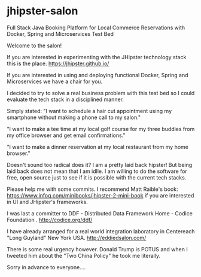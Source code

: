# jhipster-salon
Full Stack Java Booking Platform for Local Commerce Reservations with Docker, Spring and Microservices Test Bed

Welcome to the salon!

If you are interested in experimenting with the JHipster technology stack this is the place.
https://jhipster.github.io/

If you are interested in using and deploying functional Docker, Spring and Microservices we have a chair for you.

I decided to try to solve a real business problem with this test bed so I could evaluate the tech stack in a disciplined manner.

Simply stated: "I want to schedule a hair cut appointment using my smartphone without making a phone call to my salon."

"I want to make a tee time at my local golf course for my three buddies from my office browser and get email confirmations."

"I want to make a dinner reservation at my local restaurant from my home browser."

Doesn't sound too radical does it?  I am a pretty laid back hipster!  But being laid back does not mean that I am idlle.  I am willing to do the software for free, open source just to see if it is possible with the current tech stacks.

Please help me with some commits.  I recommend Matt Raible's book: https://www.infoq.com/minibooks/jhipster-2-mini-book 
if you are interested in UI and JHipster's frameworks.

I was last a committer to DDF - Distributed Data Framework Home - Codice Foundation .
http://codice.org/ddf/

I have already arranged for a real world integration laboratory in Centereach "Long Guyland" New York USA.
http://eddiedsalon.com/

There is some real urgency however.  Donald Trump is POTUS and when I tweeted him about the "Two China Policy" he took me literally.

Sorry in advance to everyone....
